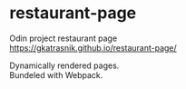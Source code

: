 # restaurant-page

Odin project restaurant page\
https://gkatrasnik.github.io/restaurant-page/

Dynamically rendered pages.\
Bundeled with Webpack.
